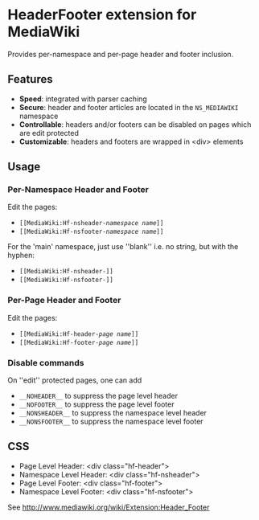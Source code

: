 # HeaderFooter extension for MediaWiki

Provides per-namespace and per-page header and footer inclusion.

## Features

* **Speed**: integrated with parser caching
* **Secure**: header and footer articles are located in the <code>NS_MEDIAWIKI</code> namespace
* **Controllable**: headers and/or footers can be disabled on pages which are edit protected
* **Customizable**: headers and footers are wrapped in &lt;div> elements

## Usage


### Per-Namespace Header and Footer
Edit the pages:
* `[[MediaWiki:Hf-nsheader-`*`namespace name`*`]]`
* `[[MediaWiki:Hf-nsfooter-`*`namespace name`*`]]`

For the 'main' namespace, just use ''blank'' i.e. no string, but with the hyphen:
* `[[MediaWiki:Hf-nsheader-]]`
* `[[MediaWiki:Hf-nsfooter-]]`

### Per-Page Header and Footer
Edit the pages:
* `[[MediaWiki:Hf-header-`*`page name`*`]]`
* `[[MediaWiki:Hf-footer-`*`page name`*`]]`

### Disable commands
On ''edit'' protected pages, one can add
* `__NOHEADER__` to suppress the page level header
* `__NOFOOTER__` to suppress the page level footer
* `__NONSHEADER__` to suppress the namespace level header
* `__NONSFOOTER__` to suppress the namespace level footer

## CSS
* Page Level Header: &lt;div class="hf-header">
* Namespace Level Header: &lt;div class="hf-nsheader">
* Page Level Footer: &lt;div class="hf-footer">
* Namespace Level Footer: &lt;div class="hf-nsfooter">

See http://www.mediawiki.org/wiki/Extension:Header_Footer
